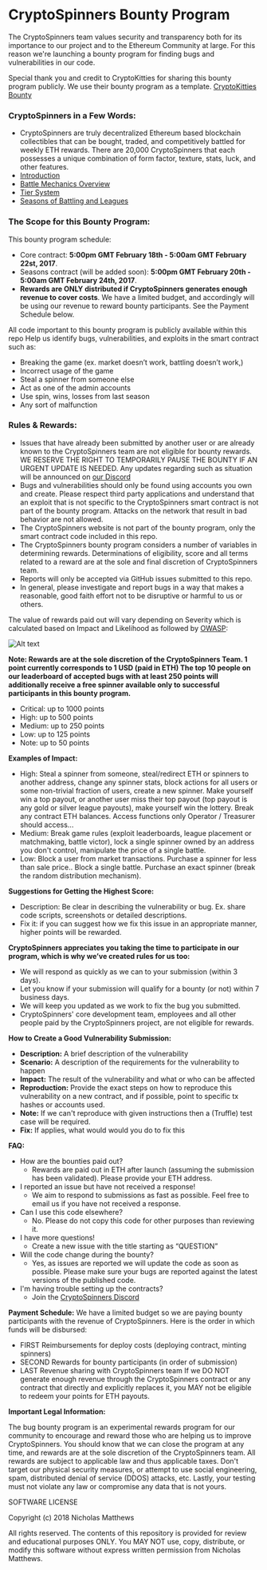 # CryptoSpinners Bounty Program
The CryptoSpinners team values security and transparency both for its importance to our project and to the Ethereum Community at large. For this reason we're launching a bounty program for finding bugs and vulnerabilities in our code.

Special thank you and credit to CryptoKitties for sharing this bounty program publicly. We use their bounty program as a template. [CryptoKitties Bounty](https://github.com/axiomzen/cryptokitties-bounty)

### CryptoSpinners in a Few Words:

- CryptoSpinners are truly decentralized Ethereum based blockchain collectibles that can be bought, traded, and competitively battled for weekly ETH rewards. There are 20,000 CryptoSpinners that each possesses a unique combination of form factor, texture, stats, luck, and other features.
- [Introduction](https://medium.com/@cryptospinners.io/introducing-cryptospinners-collect-trade-and-battle-fidget-spinners-on-the-ethereum-network-2fd8315665f3)
- [Battle Mechanics Overview](https://medium.com/@cryptospinners.io/cryptospinners-battle-mechanics-explained-5d85d7a0163f)
- [Tier System](https://medium.com/@cryptospinners.io/cryptospinners-tier-system-explained-71c149d34493)
- [Seasons of Battling and Leagues](https://medium.com/@cryptospinners.io/cryptospinners-leagues-leaderboards-and-payouts-explained-c7912aa128e4)

### The Scope for this Bounty Program:

This bounty program schedule:
- Core contract: <b>5:00pm GMT February 18th - 5:00am GMT February 22st, 2017</b>.
- Seasons contract (will be added soon): <b>5:00pm GMT February 20th - 5:00am GMT February 24th, 2017</b>.
- **Rewards are ONLY distributed if CryptoSpinners generates enough revenue to cover costs**. We have a limited budget, and accordingly will be using our revenue to reward bounty participants. See the Payment Schedule below.

All code important to this bounty program is publicly available within this repo
Help us identify bugs, vulnerabilities, and exploits in the smart contract such as:
- Breaking the game (ex. market doesn’t work, battling doesn’t work,)
- Incorrect usage of the game
- Steal a spinner from someone else
- Act as one of the admin accounts
- Use spin, wins, losses from last season
- Any sort of malfunction

### Rules & Rewards:

- Issues that have already been submitted by another user or are already known to the CryptoSpinners team are not eligible for bounty rewards. WE RESERVE THE RIGHT TO TEMPORARILY PAUSE THE BOUNTY IF AN URGENT UPDATE IS NEEDED. Any updates regarding such as situation will be announced on [our Discord](https://discord.gg/wbRas2Q)
- Bugs and vulnerabilities should only be found using accounts you own and create. Please respect third party applications and understand that an exploit that is not specific to the CryptoSpinners smart contract is not part of the bounty program. Attacks on the network that result in bad behavior are not allowed.
- The CryptoSpinners website is not part of the bounty program, only the smart contract code included in this repo.
- The CryptoSpinners bounty program considers a number of variables in determining rewards. Determinations of eligibility, score and all terms related to a reward are at the sole and final discretion of CryptoSpinners team.
- Reports will only be accepted via GitHub issues submitted to this repo.
- In general, please investigate and report bugs in a way that makes a reasonable, good faith effort not to be disruptive or harmful to us or others.

The value of rewards paid out will vary depending on Severity which is calculated based on Impact and Likelihood as followed by  [OWASP](https://www.owasp.org/index.php/OWASP_Risk_Rating_Methodology):

![Alt text](https://github.com/axiomzen/cryptokitties-bounty/blob/master/owasp_w600.png)

<b>Note: Rewards are at the sole discretion of the CryptoSpinners Team. 1 point currently corresponds to 1 USD (paid in ETH) The top 10 people on our leaderboard of accepted bugs with at least 250 points will additionally receive a free spinner available only to successful participants in this bounty program.</b>

- Critical: up to 1000 points
- High: up to 500 points
- Medium: up to 250 points
- Low: up to 125 points
- Note: up to 50 points

<b> Examples of Impact: </b>
- High: Steal a spinner from someone, steal/redirect ETH or spinners to another address, change any spinner stats, block actions for all users or some non-trivial fraction of users, create a new spinner. Make yourself win a top payout, or another user miss their top payout (top payout is any gold or silver league payouts), make yourself win the lottery. Break any contract ETH balances. Access functions only Operator / Treasurer should access...
- Medium: Break game rules (exploit leaderboards, league placement or matchmaking, battle victor), lock a single spinner owned by an address you don't control, manipulate the price of a single battle.
- Low: Block a user from market transactions. Purchase a spinner for less than sale price.. Block a single battle. Purchase an exact spinner (break the random distribution mechanism).

<b>Suggestions for Getting the Highest Score:</b>
- Description: Be clear in describing the vulnerability or bug. Ex. share code scripts, screenshots or detailed descriptions.
- Fix it: if you can suggest how we fix this issue in an appropriate manner, higher points will be rewarded.

<b>CryptoSpinners appreciates you taking the time to participate in our program, which is why we’ve created rules for us too:</b>  
- We will respond as quickly as we can to your submission (within 3 days).
- Let you know if your submission will qualify for a bounty (or not) within 7 business days.
- We will keep you updated as we work to fix the bug you submitted.
- CryptoSpinners' core development team, employees and all other people paid by the CryptoSpinners project, are not eligible for rewards.

<b>How to Create a Good Vulnerability Submission:</b>
- <b>Description:</b> A brief description of the vulnerability
- <b>Scenario:</b> A description of the requirements for the vulnerability to happen
- <b>Impact:</b> The result of the vulnerability and what or who can be affected
- <b>Reproduction:</b> Provide the exact steps on how to reproduce this vulnerability on a new contract, and if possible, point to specific tx hashes or accounts used.
- <b>Note:</b> If we can't reproduce with given instructions then a (Truffle) test case will be required.
- <b>Fix:</b> If applies, what would would you do to fix this

<b>FAQ:</b>
- How are the bounties paid out?
  - Rewards are paid out in ETH after launch (assuming the submission has been validated). Please provide your ETH address.
- I reported an issue but have not received a response!
  - We aim to respond to submissions as fast as possible. Feel free to email us if you have not received a response.
- Can I use this code elsewhere?
  - No. Please do not copy this code for other purposes than reviewing it.  
- I have more questions!
  - Create a new issue with the title starting as “QUESTION”
- Will the code change during the bounty?
  - Yes, as issues are reported we will update the code as soon as possible. Please make sure your bugs are reported against the latest versions of the published code.
- I'm having trouble setting up the contracts?
  - Join the [CryptoSpinners Discord](https://discord.gg/wbRas2Q)

<b>Payment Schedule:</b>
We have a limited budget so we are paying bounty participants with the revenue of CryptoSpinners. Here is the order in which funds will be disbursed:
- FIRST Reimbursements for deploy costs (deploying contract, minting spinners)
- SECOND Rewards for bounty participants (in order of submission)
- LAST Revenue sharing with CryptoSpinners team
If we DO NOT generate enough revenue through the CryptoSpinners contract or any contract that directly and explicitly
replaces it, you MAY not be eligible to redeem your points for ETH payouts.

<b>Important Legal Information:</b>

The bug bounty program is an experimental rewards program for our community to encourage and reward those who are helping us to improve CryptoSpinners. You should know that we can close the program at any time, and rewards are at the sole discretion of the CryptoSpinners team. All rewards are subject to applicable law and thus applicable taxes. Don't target our physical security measures, or attempt to use social engineering, spam, distributed denial of service (DDOS) attacks, etc. Lastly, your testing must not violate any law or compromise any data that is not yours.

SOFTWARE LICENSE

Copyright (c) 2018 Nicholas Matthews

All rights reserved. The contents of this repository is provided for review and educational purposes ONLY. You MAY NOT use, copy, distribute, or modify this software without express written permission from Nicholas Matthews.
